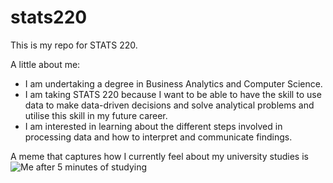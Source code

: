 # stats220

This is my repo for STATS 220. 

A little about me:

- I am undertaking a degree in Business Analytics and Computer Science.
- I am taking STATS 220 because I want to be able to have the skill to use data to make data-driven decisions and solve analytical problems and utilise this skill in my future career.
- I am interested in learning about the different steps involved in processing data and how to interpret and communicate findings.

A meme that captures how I currently feel about my university studies is ![Me after 5 minutes of studying](https://nz.pinterest.com/pin/me-after-5-minutes-of-studying--2744449753247914/)
